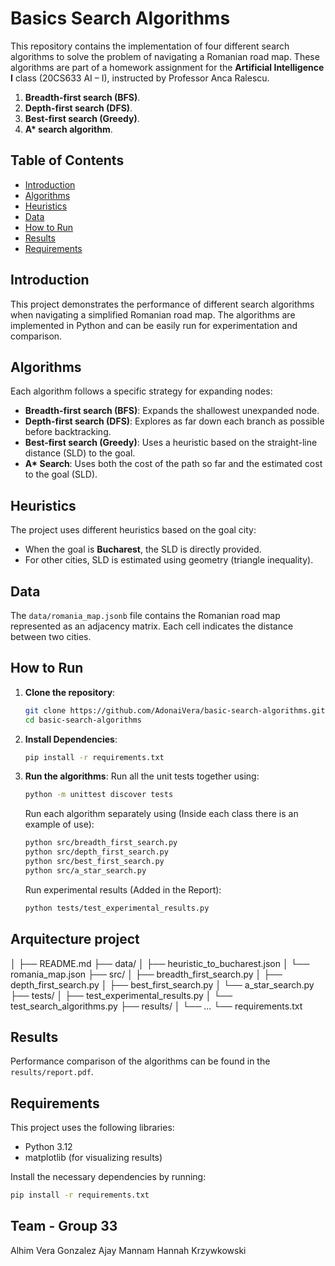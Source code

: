 # Basics Search Algorithms

This repository contains the implementation of four different search algorithms to solve the problem of navigating a Romanian road map. These algorithms are part of a homework assignment for the **Artificial Intelligence I** class (20CS633 AI – I), instructed by Professor Anca Ralescu.

1. **Breadth-first search (BFS)**.
2. **Depth-first search (DFS)**.
3. **Best-first search (Greedy)**.
4. **A\* search algorithm**.

## Table of Contents
- [Introduction](#introduction)
- [Algorithms](#algorithms)
- [Heuristics](#heuristics)
- [Data](#data)
- [How to Run](#how-to-run)
- [Results](#results)
- [Requirements](#requirements)

## Introduction
This project demonstrates the performance of different search algorithms when navigating a simplified Romanian road map. The algorithms are implemented in Python and can be easily run for experimentation and comparison.

## Algorithms
Each algorithm follows a specific strategy for expanding nodes:
- **Breadth-first search (BFS)**: Expands the shallowest unexpanded node.
- **Depth-first search (DFS)**: Explores as far down each branch as possible before backtracking.
- **Best-first search (Greedy)**: Uses a heuristic based on the straight-line distance (SLD) to the goal.
- **A\* Search**: Uses both the cost of the path so far and the estimated cost to the goal (SLD).

## Heuristics
The project uses different heuristics based on the goal city:
- When the goal is **Bucharest**, the SLD is directly provided.
- For other cities, SLD is estimated using geometry (triangle inequality).

## Data
The `data/romania_map.jsonb` file contains the Romanian road map represented as an adjacency matrix. Each cell indicates the distance between two cities.

## How to Run
1. **Clone the repository**:
    ```bash
    git clone https://github.com/AdonaiVera/basic-search-algorithms.git
    cd basic-search-algorithms
    ```
2. **Install Dependencies**:
    ```bash
    pip install -r requirements.txt
    ```

3. **Run the algorithms**:
    Run all the unit tests together using:
    ```bash
    python -m unittest discover tests
    ```
    
   Run each algorithm separately using (Inside each class there is an example of use):
    ```bash
    python src/breadth_first_search.py
    python src/depth_first_search.py
    python src/best_first_search.py
    python src/a_star_search.py
    ```

    Run experimental results (Added in the Report):
    ```bash
    python tests/test_experimental_results.py
    ```

## Arquitecture project
│
├── README.md
├── data/
│   ├── heuristic_to_bucharest.json
│   └── romania_map.json
├── src/
│   ├── breadth_first_search.py
│   ├── depth_first_search.py
│   ├── best_first_search.py
│   └── a_star_search.py
├── tests/
│   ├── test_experimental_results.py
│   └── test_search_algorithms.py
├── results/
│   └── ...
└── requirements.txt

## Results
Performance comparison of the algorithms can be found in the `results/report.pdf`. 

## Requirements
This project uses the following libraries:
- Python 3.12
- matplotlib (for visualizing results)

Install the necessary dependencies by running:
```bash
pip install -r requirements.txt
```

## Team - Group 33
Alhim Vera Gonzalez
Ajay Mannam
Hannah Krzywkowski
